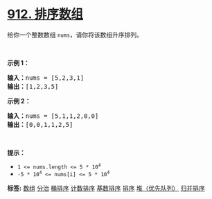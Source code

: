# [912. 排序数组](https://leetcode-cn.com/problems/sort-an-array)
<p>给你一个整数数组&nbsp;<code>nums</code>，请你将该数组升序排列。</p>

<p>&nbsp;</p>

<ol>
</ol>

<p><strong>示例 1：</strong></p>

<pre>
<strong>输入：</strong>nums = [5,2,3,1]
<strong>输出：</strong>[1,2,3,5]
</pre>

<p><strong>示例 2：</strong></p>

<pre>
<strong>输入：</strong>nums = [5,1,1,2,0,0]
<strong>输出：</strong>[0,0,1,1,2,5]
</pre>

<p>&nbsp;</p>

<p><strong>提示：</strong></p>

<ul>
	<li><code>1 &lt;= nums.length &lt;= 5 * 10<sup>4</sup></code></li>
	<li><code>-5 * 10<sup>4</sup> &lt;= nums[i] &lt;= 5 * 10<sup>4</sup></code></li>
</ul>

**标签:**  [数组](https://leetcode-cn.com/tag/array) [分治](https://leetcode-cn.com/tag/divide-and-conquer) [桶排序](https://leetcode-cn.com/tag/bucket-sort) [计数排序](https://leetcode-cn.com/tag/counting-sort) [基数排序](https://leetcode-cn.com/tag/radix-sort) [排序](https://leetcode-cn.com/tag/sorting) [堆（优先队列）](https://leetcode-cn.com/tag/heap-priority-queue) [归并排序](https://leetcode-cn.com/tag/merge-sort) 